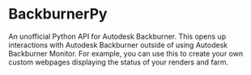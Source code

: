 # BackburnerPy

An unofficial Python API for Autodesk Backburner. This opens up interactions with Autodesk Backburner outside of using Autodesk Backburner Monitor. For example, you can use this to create your own custom webpages displaying the status of your renders and farm.